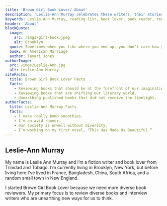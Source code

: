 ```yaml
---
title: 'Brown Girl Book Lover/ About'
description: 'Leslie-Ann Murray celebrates these writers, their stories, and the beauty of words. Sometimes, she interviews writers about their novels and poetry collections. Sometimes, you will just see videos of Leslie ranting about books.'
keywords: Leslie-Ann Murray, reading list, book lover, book reader, required reading, diverse books, new finds, about
header: 'About'
blockQuote:
  image:
    src: /imgs/girl-book.jpeg
    alt: Brooklyn
  quote: Sometimes when you like where you end up, you don’t care how you got there.
  book: An American Marriage
  author: Tayari Jones
authorImage:
  src: /imgs/Leslie-Ann.jpg
  alt: Leslie-Ann Murray
siteFacts:
  title: Brown Girl Book Lover Facts
  facts:
    - Reviewing books that should be at the forefront of our imagination.
    - Reviewing books that are shifting our literary world.  
    - Unearthing published books that did not receive the limelight. 
authorFacts:
  title: Leslie-Ann Murray Facts
  facts:
    - I make really bomb smoothies.
    - I’m an avid runner. 
    - Our society is unwell without diversity. 
    - I’m working on my first novel, “This Has Made Us Beautiful.” 
---
```


## Leslie-Ann Murray

My name is Leslie Ann Murray and I’m a fiction writer and book lover from Trinidad and Tobago. I’m currently living in Brooklyn, New York, but before living here I’ve lived in France, Bangladesh, China, South Africa, and a random small town in New England. 

I started Brown Girl Book Lover because we need more diverse book reviewers. My primary focus is to review diverse books and interview writers who are unearthing new ways for us to think.
